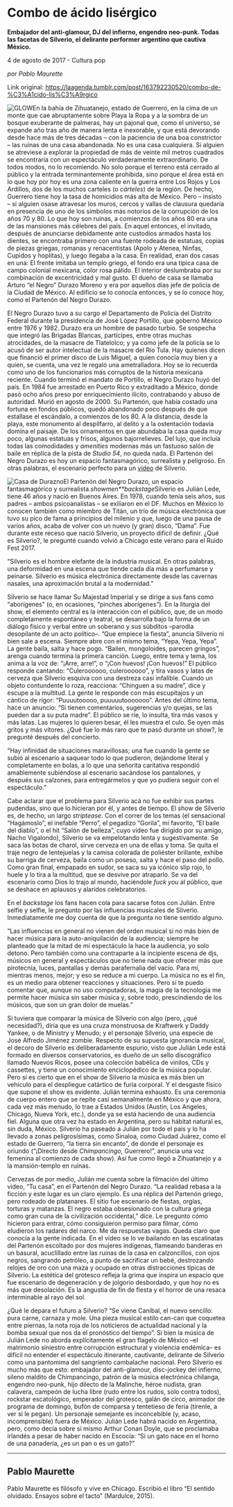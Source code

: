# Combo de ácido lisérgico

**Embajador del anti-glamour, DJ del infierno, engendro neo-punk. Todas las facetas de Silverio, el delirante performer argentino que cautiva México.**

4 de agosto de 2017 - Cultura pop

_por Pablo Maurette_

Link original: https://laagenda.tumblr.com/post/163792230520/combo-de-%C3%A1cido-lis%C3%A9rgico

![GLOW](https://64.media.tumblr.com/42c2bf0b896cbc6a095f5ac708309833/tumblr_inline_pk08nc1K0c1t6q87u_500.jpg)En la bahía de
Zihuatanejo, estado de Guerrero, en la cima de un monte que cae
abruptamente sobre Playa la Ropa y a la sombra de un bosque
exuberante de palmeras, hay un pajonal que, como el universo, se
expande año tras año de manera lenta e inexorable, y que está
devorando desde hace más de tres décadas – con la paciencia de
una boa constrictor – las ruinas de una casa abandonada. No es una
casa cualquiera. Si alguien se atreviese a explorar la propiedad de
más de veinte mil metros cuadrados se encontraría con un
espectáculo verdaderamente extraordinario. De todos modos, no lo
recomiendo. No solo porque el terreno está cerrado al público y la
entrada terminantemente prohibida, sino porque el área está en lo
que hoy por hoy es una zona caliente en la guerra entre Los Rojos y
Los Ardillos, dos de los muchos carteles (o *cárteles*)
de la región. De hecho, Guerrero tiene hoy la tasa de homicidios más
alta de México. Pero – insisto – si alguien osase atravesar los
muros, cercos y vallas de clausura quedaría en presencia de uno de
los símbolos más notorios de la corrupción de los años 70 y 80.
Lo que hoy son ruinas, a comienzos de los años 80 era una de las
mansiones más célebres del país. En aquel entonces, el invitado,
después de anunciarse debidamente ante custodios armados hasta los
dientes, se encontraba primero con una fuente rodeada de estatuas,
copias de piezas griegas, romanas y renacentistas (Apolo y Atenea,
Ninfas, Cupidos y hoplitas), y luego llegaba a la casa. En realidad,
eran dos casas en una: El frente imitaba un templo griego, el fondo
era una típica casa de campo colonial mexicana, color rosa pálido.
El interior deslumbraba por su combinación de excentricidad y mal
gusto. El dueño de casa se llamaba Arturo “el Negro” Durazo
Moreno y era por aquellos días jefe de policía de la Ciudad de
México. Al edificio se lo conocía entonces, y se lo conoce hoy,
como el Partenón del Negro Durazo.






El Negro Durazo tuvo
a su cargo el Departamento de Policía del Distrito Federal durante
la presidencia de José López Portillo, que gobernó México entre
1976 y 1982. Durazo era un hombre de pasado turbio. Se sospecha que
integró las Brigadas Blancas, partícipes, entre otras muchas
atrocidades, de la masacre de Tlatelolco; y ya como jefe de la
policía se lo acusó de ser autor intelectual de la masacre del Río
Tula. Hay quienes dicen que financió el primer disco de Luis Miguel,
a quien conocía muy bien y a quien, se cuenta, una vez le regaló
una ametralladora. Hoy se lo recuerda como uno de los funcionarios
más corruptos de la historia mexicana reciente. Cuando terminó el
mandato de Portillo, el Negro Durazo huyó del país. En 1984 fue
arrestado en Puerto Rico y extraditado a México, donde pasó ocho
años preso por enriquecimiento ilícito, contrabando y abuso de
autoridad. Murió en agosto de 2000. Su Partenón, que había costado
una fortuna en fondos públicos, quedó abandonado poco después de
que estallase el escándalo, a comienzos de los 80. A la distancia,
desde la playa, este monumento al despilfarro, al delito y a la
ostentación todavía domina el paisaje. De los ornamentos en que
abundaba la casa queda muy poco, algunas estatuas y frisos, algunos
bajorrelieves. Del lujo, que incluía todas las comodidades y
*amenities* modernas
más un fastuoso salón de baile en réplica de la pista de *Studio
54*, no queda nada. El Partenón del
Negro Durazo es hoy un espacio fantasmagórico, surrealista y
peligroso. En otras palabras, el escenario perfecto para un [video](https://www.youtube.com/watch?v=E7wZ-CB50FQ) de
Silverio.

![Casa de Durazno](https://64.media.tumblr.com/2f36402555e49ca13bc166c37595152f/tumblr_inline_pk08ndHdmW1t6q87u_500.jpg)El Partenón del
Negro Durazo, un espacio fantasmagórico y surrealista.*showmen**backstage*Silverio es Julián
Lede, tiene 46 años y nació en Buenos Aires. En 1978, cuando tenía
seis años, sus padres – ambos psicoanalistas – se exiliaron en
el DF. Muchos en México lo conocen también como miembro de Titán,
un trío de música electrónica que tuvo su pico de fama a
principios del milenio y que, luego de una pausa de varios años,
acaba de volver con un nuevo (y gran) disco, “Dama”. Fue durante
este receso que nació Silverio, un proyecto difícil de definir.
¿Qué es Silverio?, le pregunté cuando volvió a Chicago este
verano para el Ruido Fest 2017.  



“Silverio
es el hombre elefante de la industria musical. En otras palabras, una
deformidad en una escena que tiende cada día más a perfumarse y
peinarse. Silverio es música electrónica directamente desde las
cavernas nasales, una aproximación brutal a la modernidad.”  


Silverio
se hace llamar Su Majestad Imperial y se dirige a sus fans como
“aborígenes” (o, en ocasiones, “pinches aborígenes”). En la
liturgia del show, el elemento central es la interacción con el
público, que, de un modo completamente espontáneo y teatral, se
desarrolla bajo la forma de un diálogo físico y verbal entre un
soberano y sus súbditos –parodia desopilante de un acto político–.
“Que empiece la fiesta”, anuncia Silverio ni bien sale a escena.
Siempre abre con el mismo tema, “Yepa, Yepa, Yepa”. La gente
baila, salta y hace pogo. “Bailen,
mongoloides, parecen gringos”, arenga cuando termina la primera
canción. Luego, entre tema y tema, los anima a la voz de: “¡Arre,
arre!”, o “¡Con huevos! ¡Con huevos!” El público responde
cantando: “Culeroooooo, culeroooooo”, y tira vasos y latas de
cerveza que Silverio esquiva con una destreza casi infalible. Cuando
un objeto contundente lo roza, reacciona: “Chinguen a su madre”,
dice y escupe a la multitud. La gente le responde con más
escupitajos y un cántico de rigor: “Puuuutooooo, puuuuutooooooo”.
Antes del último tema, hace un anuncio: “Si tienen comentarios,
sugerencias y/o quejas, se las pueden dar a su puta madre”. El
público se ríe, lo insulta, tira más vasos y más latas. Las
mujeres lo quieren besar, él les muestra el culo. Se oyen más
gritos y más vítores. ¿Qué fue lo más raro que te pasó durante
un show?, le pregunté después del concierto.  


“Hay
infinidad de situaciones maravillosas; una fue cuando la gente se
subió al escenario a saquear todo lo que pudieron, dejándome
literal y completamente en bolas, a lo que una señorita caritativa
respondió amablemente subiéndose al escenario sacándose los
pantalones, y después sus calzones, para entregármelos y que yo
pudiera seguir con el espectáculo.”  


Cabe aclarar que el
problema para Silverio acá no fue exhibir sus partes pudendas, sino
que lo hicieran por él, y antes de tiempo. El show de Silverio es,
de hecho, un largo *striptease*.
Con el correr de los temas (el sensacional “Hagámoslo”, el
inefable “Perro”, el pegadizo “Gorila”, mi favorito, “El
baile del diablo”, o el hit “Salón de belleza”, cuyo video fue
dirigido por su amigo, Nacho Vigalondo), Silverio
se va empelotando lenta y sugestivamente. Se saca las botas de
charol, sirve cerveza en una de ellas y toma. Se quita el traje negro
de lentejuelas y la camisa colorada de poliéster brillante, exhibe
su barriga de cerveza, baila como un poseso, salta  y hace el paso
del pollo. Como gran final, empapado en sudor, se saca su ya icónico
slip rojo, lo huele y lo tira a la multitud, que se desvive por
atraparlo. Se va del escenario como Dios lo trajo al mundo,
haciéndole *fuck you* al
público, que se deshace en aplausos y alaridos celebratorios.  


En el *backstage*
los fans hacen cola para sacarse fotos con Julián. Entre selfie y
selfie, le pregunto por las influencias musicales de Silverio.
Inmediatamente me doy cuenta de que la pregunta no tiene sentido
alguno.  


“Las
influencias en general no vienen del orden musical si no más bien de
hacer música para la auto-aniquilación de la audiencia; siempre he
planteado que la mitad de mi espectáculo la hace la audiencia, yo
solo detono. Pero también como una contraparte a la
incipiente escena de djs, músicos en general y espectáculos que no
tiene nada que ofrecer más que pirotecnia, luces, pantallas y demás
parafernalia del vacío. Para mí, mientras menos, mejor; y eso se
reduce a mi cuerpo. La música no es el fin, es un medio para
obtener reacciones y situaciones. Pero sí te puedo comentar que,
aunque no uso computadoras, la magia de la tecnología me permite
hacer música sin saber música y, sobre todo, prescindiendo de los
músicos, que son un gran dolor de muelas.”   


Si tuviera que
comparar la música de Silverio con algo (pero, ¿qué necesidad?),
diría que es una cruza monstruosa de Kraftwerk y Daddy Yankee, o de
Ministry y Menudo; y el personaje Silverio, una especie de José
Alfredo Jiménez zombie. Respecto de su supuesta ignorancia musical,
el decoro de Silverio es deliberadamente espurio, visto que Julián
Lede está formado en diversos conservatorios, es dueño de un sello
discográfico llamado Nuevos Ricos, posee una colección babélica de
vinilos, CDs y cassettes, y tiene un conocimiento enciclopédico de
la música popular. Pero sí es cierto que en el show de Silverio la
música es más bien un vehículo para el despliegue catártico de
furia corporal. Y el desgaste físico que supone el show es evidente.
Julián termina exhausto. Es una ceremonia de cuerpo entero que se
repite casi semanalmente en México y que ahora, cada vez más
menudo, lo trae a Estados Unidos (Austin, Los Angeles, Chicago, Nueva
York, etc.), donde ya se está haciendo de una audiencia fiel. Alguna
que otra vez ha estado en Argentina, pero su hábitat natural es, sin
duda, México. Silverio ha paseado a Julián por todo el país y lo
ha llevado a zonas peligrosísimas, como Sinaloa, como Ciudad Juárez,
como el estado de Guerrero, “la tierra sin encanto”, de donde el
personaje es oriundo (“¡Directo desde *Chimpancingo*,
Guerrero!”, anuncia una voz femenina al comienzo de cada show). Así
fue como llegó a Zihuatanejo y a la mansión-templo en ruinas.  


Cervezas de por
medio, Julián me cuenta sobre la filmación del último video, “Tu
casa”, en el Partenón del Negro Durazo.
“La
realidad rebasa a la ficción y este lugar es un claro ejemplo. Es
una réplica del Partenón griego, pero rodeado de platanares. El
sitio fue escenario de fiestas, orgías, torturas y matanzas. El
negro estaba obsesionado con la cultura griega como gran cuna de la
civilización occidental,”
dice. Le pregunto cómo hicieron para entrar, cómo consiguieron
permiso para filmar, cómo eludieron los radares del narco. Me da
respuestas vagas. Queda claro que conocía a la gente indicada. En el
video se lo ve bailando en las escalinatas del Partenón escoltado
por dos mujeres indígenas, flameando banderas en un basural,
acuclillado entre las ruinas de la casa en calzoncillos, con ojos
negros, sangrando petróleo, a punto de sacrificar un bebé,
destrozando relojes de oro con una maza y ocupado en otras
distracciones típicas de Silverio. La estética del grotesco refleja
la grima que inspira un espacio que fue escenario de degeneración y
de jolgorio desbordado, y que hoy no es más que desolación. Es la
angustia de fin de fiesta y el horror de una resaca interminable al
rayo del sol.  


¿Qué
le depara el futuro a Silverio? “Se
viene Caníbal, el nuevo sencillo: pura carne, carnaza y mole. Una
pieza musical estilo can-can que coquetea entre piernas, la nota roja
de los noticieros de actualidad nacional y la bomba sexual que nos da
el pronóstico del tiempo”.
Si bien la música de Julián Lede no aborda explícitamente el gran
flagelo de México –el matrimonio siniestro entre corrupción
estructural y violencia endémica– es difícil no entender el
espectáculo itinerante, cautivante, delirante de Silverio como una
pantomima del sangriento cambalache nacional. Pero Silverio es mucho
más que esto: embajador del anti-glamour, disc-jockey del infierno,
sileno maldito de Chimpancingo, patrón de la música electrónica
chilanga, engendro neo-punk, hijo dilecto de la Malinche, héroe
nudista, gran calavera, campeón de lucha libre (rudo entre los
rudos, solo contra todos), rockstar escatológico, emperador del
grotesco, galán de circo, animador de programa de domingo, bufón de
comparsa y tentetieso de feria (tírenle, a ver si le pegan). Un
personaje semejante es inconcebible (y, acaso, incomprensible) fuera
de México. Julián Lede habrá nacido en Argentina, pero, como decía
sobre sí mismo Arthur Conan Doyle, que se proclamaba irlandés a
pesar de haber nacido en Escocia: “Si un gato nace en el horno de
una panadería, ¿es un pan o es un gato?”  




---

 Pablo Maurette
---------------

 Pablo Maurette es filósofo y vive en Chicago. Escribió el libro “El sentido olvidado. Ensayos sobre el tacto” (Mardulce, 2015). 

